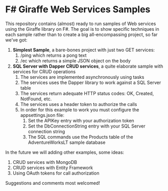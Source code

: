 # F# Giraffe Web Services Samples
This repository contains (almost) ready to run samples of Web services using the Giraffe library on F#. The goal is to show specific techniques in each sample rather than to create a big all-encompassing project, so far we've got:

1. **Simplest Sample**, a bare-bones project with just two GET services:
   1. /ping which returns a pong text
   2. /ec which returns a simple JSON object on the body
2. **SQL Server with Dapper CRUD services**, a quite elaborate sample with services for CRUD operations
   1. The services are implemented asynchronously using tasks
   2. The services uses the Dapper library to work against a SQL Server table
   3. The services return adequate HTTP status codes: OK, Created, NotFound, etc.
   4. The services uses a header token to authorize the calls
   5. In order for this example to work you must configure the appsettings.json file:
      1. Set the APIKey entry with your authorization token
      2. Set the DbConnectionString entry with your SQL Server connection string
      3. The SQL commands use the Products table of the AdventureWorksLT sample database

In the future we will adding other examples, some ideas:
1. CRUD services with MongoDB
2. CRUD services with Entity Framework
3. Using OAuth tokens for call authorization

Suggestions and comments most welcomed!
